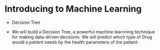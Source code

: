 # Introducing to Machine Learning

* Decision Tree
- We will build a Decision Tree, a powerful machine learnning technique for making data-driven decisions. We will predict which type of Drug would a patient needs by the health parameters of the patient.
